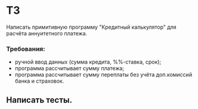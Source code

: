 # ТЗ
Написать примитивную программу "Кредитный калькулятор" для расчёта аннуитетного платежа.
### Требования:
- ручной ввод данных (сумма кредита, %%-ставка, срок);
- программа рассчитывает сумму платежа;
- программа рассчитывает сумму переплаты без учёта доп.комиссий банка и страховок.
## Написать тесты.
